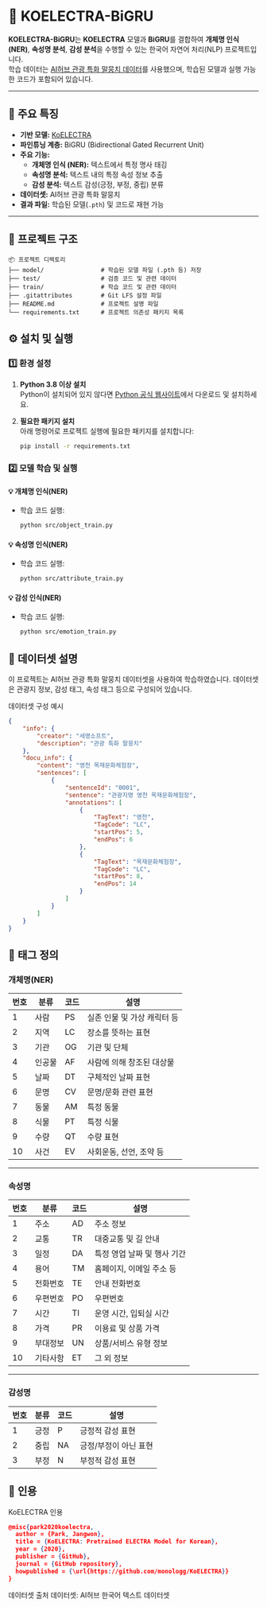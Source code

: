 # 🌟 KOELECTRA-BiGRU

**KOELECTRA-BiGRU**는 **KOELECTRA** 모델과 **BiGRU**를 결합하여 **개체명 인식(NER)**, **속성명 분석**, **감성 분석**을 수행할 수 있는 한국어 자연어 처리(NLP) 프로젝트입니다.  
학습 데이터는 [AI허브 관광 특화 말뭉치 데이터](https://www.aihub.or.kr/aihubdata/data/view.do?currMenu=&topMenu=&aihubDataSe=data&dataSetSn=71714)를 사용했으며, 학습된 모델과 실행 가능한 코드가 포함되어 있습니다.

---

## 🔑 **주요 특징**

- **기반 모델:** [KoELECTRA](https://github.com/monologg/KoELECTRA?tab=readme-ov-file)
- **파인튜닝 계층:** BiGRU (Bidirectional Gated Recurrent Unit)
- **주요 기능:**
  - **개체명 인식 (NER):** 텍스트에서 특정 명사 태깅
  - **속성명 분석:** 텍스트 내의 특정 속성 정보 추출
  - **감성 분석:** 텍스트 감성(긍정, 부정, 중립) 분류
- **데이터셋:** AI허브 관광 특화 말뭉치
- **결과 파일:** 학습된 모델(`.pth`) 및 코드로 재현 가능

---

## 📂 프로젝트 구조

```plaintext
📦 프로젝트 디렉토리
├── model/                # 학습된 모델 파일 (.pth 등) 저장
├── test/                 # 검증 코드 및 관련 데이터
├── train/                # 학습 코드 및 관련 데이터
├── .gitattributes        # Git LFS 설정 파일
├── README.md             # 프로젝트 설명 파일
└── requirements.txt      # 프로젝트 의존성 패키지 목록
```

## ⚙️ **설치 및 실행**

### 1️⃣ 환경 설정

1. **Python 3.8 이상 설치**  
   Python이 설치되어 있지 않다면 [Python 공식 웹사이트](https://www.python.org/downloads/)에서 다운로드 및 설치하세요.

2. **필요한 패키지 설치**  
   아래 명령어로 프로젝트 실행에 필요한 패키지를 설치합니다:
   ```bash
   pip install -r requirements.txt

### 2️⃣ 모델 학습 및 실행

#### 💡 개체명 인식(NER)
- 학습 코드 실행:
  ```bash
  python src/object_train.py
#### 💡 속성명 인식(NER)
- 학습 코드 실행:
  ```bash
  python src/attribute_train.py
#### 💡 감성 인식(NER)
- 학습 코드 실행:
  ```bash
  python src/emotion_train.py

## 📜 데이터셋 설명
이 프로젝트는 AI허브 관광 특화 말뭉치 데이터셋을 사용하여 학습하였습니다. 데이터셋은 관광지 정보, 감성 태그, 속성 태그 등으로 구성되어 있습니다.

데이터셋 구성 예시

```json
{
    "info": {
        "creator": "세명소프트",
        "description": "관광 특화 말뭉치"
    },
    "docu_info": {
        "content": "영천 목재문화체험장",
        "sentences": [
            {
                "sentenceId": "0001",
                "sentence": "관광지명 영천 목재문화체험장",
                "annotations": [
                    {
                        "TagText": "영천",
                        "TagCode": "LC",
                        "startPos": 5,
                        "endPos": 6
                    },
                    {
                        "TagText": "목재문화체험장",
                        "TagCode": "LC",
                        "startPos": 8,
                        "endPos": 14
                    }
                ]
            }
        ]
    }
}
```

## 🔖 **태그 정의**

### **개체명(NER)**

| 번호 | 분류   | 코드 | 설명                         |
|------|--------|------|------------------------------|
| 1    | 사람   | PS   | 실존 인물 및 가상 캐릭터 등  |
| 2    | 지역   | LC   | 장소를 뜻하는 표현           |
| 3    | 기관   | OG   | 기관 및 단체                |
| 4    | 인공물 | AF   | 사람에 의해 창조된 대상물    |
| 5    | 날짜   | DT   | 구체적인 날짜 표현           |
| 6    | 문명   | CV   | 문명/문화 관련 표현          |
| 7    | 동물   | AM   | 특정 동물                   |
| 8    | 식물   | PT   | 특정 식물                   |
| 9    | 수량   | QT   | 수량 표현                   |
| 10   | 사건   | EV   | 사회운동, 선언, 조약 등      |

---

### **속성명**

| 번호 | 분류     | 코드 | 설명                        |
|------|----------|------|-----------------------------|
| 1    | 주소     | AD   | 주소 정보                  |
| 2    | 교통     | TR   | 대중교통 및 길 안내         |
| 3    | 일정     | DA   | 특정 영업 날짜 및 행사 기간 |
| 4    | 용어     | TM   | 홈페이지, 이메일 주소 등    |
| 5    | 전화번호 | TE   | 안내 전화번호              |
| 6    | 우편번호 | PO   | 우편번호                  |
| 7    | 시간     | TI   | 운영 시간, 입퇴실 시간      |
| 8    | 가격     | PR   | 이용료 및 상품 가격         |
| 9    | 부대정보 | UN   | 상품/서비스 유형 정보       |
| 10   | 기타사항 | ET   | 그 외 정보                 |

---

### **감성명**

| 번호 | 분류   | 코드 | 설명                     |
|------|--------|------|--------------------------|
| 1    | 긍정   | P    | 긍정적 감성 표현         |
| 2    | 중립   | NA   | 긍정/부정이 아닌 표현     |
| 3    | 부정   | N    | 부정적 감성 표현         |

## 📜 인용
KoELECTRA 인용

```json
@misc{park2020koelectra,
  author = {Park, Jangwon},
  title = {KoELECTRA: Pretrained ELECTRA Model for Korean},
  year = {2020},
  publisher = {GitHub},
  journal = {GitHub repository},
  howpublished = {\url{https://github.com/monologg/KoELECTRA}}
}
```

데이터셋 출처
데이터셋: AI허브 한국어 텍스트 데이터셋

